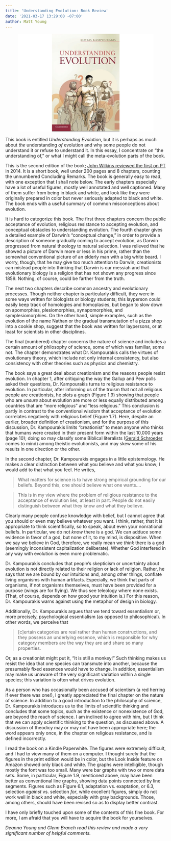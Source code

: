 ```yaml
---
title: 'Understanding Evolution: Book Review'
date: '2021-03-17 13:29:00 -07:00'
author: Matt Young
---
```

<figure>
<img src="/uploads/2021/Kampourakis_Cover.jpg" alt="Book cover"/>
<figcaption>
</figcaption>
</figure>

This book is entitled *Understanding Evolution*, but it is perhaps as much about *the* understanding *of* evolution and why some people do not understand it or refuse to understand it. In this essay, I concentrate  on “the understanding of,” or what I might call the meta-evolution parts of the book.

This is the second edition of the book; [John Wilkins reviewed the first on PT](http://pandasthumb.org/archives/2014/04/now-book-on-und.html) in 2014. It is a short book, well under 200 pages and 8 chapters, counting the unnumbered Concluding Remarks. The book is generally easy to read, with one exception that I shall note below. The early chapters especially have a lot of useful figures, mostly well annotated and well captioned. Many of them suffer from being in black and white, and look like they were originally prepared in color but never seriously adapted to black and white. The book ends with a useful summary of common misconceptions about evolution.

<!--more-->

It is hard to categorize this book. The first three chapters concern the public acceptance of evolution, religious resistance to accepting evolution, and conceptual obstacles to understanding evolution. The fourth chapter gives a detailed example of Darwin’s “conceptual change,” in order to provide a description of someone gradually coming to accept evolution, as Darwin progressed from natural theology to natural selection. I was relieved that he showed a picture of Darwin more or less in his prime, rather than the somewhat conventional picture of an elderly man with a big white beard. I worry, though, that he may give too much attention to Darwin; creationists can mislead people into thinking that Darwin is our messiah and that evolutionary biology is a religion that has not shown any progress since 1859. Nothing, of course, could be farther from the truth.  

The next two chapters describe common ancestry and evolutionary processes. Though neither chapter is particularly difficult, they were in some ways written for biologists or biology students; this layperson could easily keep track of homologies and homoplasies, but began to slow down on apomorphies, plesiomorphies, synapomorphies, and symplesiomorphies. On the other hand, simple examples, such as the evolution of the name Nathan or the gradual transmutation of a pizza shop into a cookie shop, suggest that the book was written for laypersons, or at least for scientists in other disciplines.

The final (numbered) chapter concerns the nature of science and includes a certain amount of philosophy of science, some of which was familiar, some not. The chapter demonstrates what Dr. Kampourakis calls the virtues of evolutionary theory, which include not only internal consistency, but also consistency with other theories such as physics and chemistry. 

The book says a great deal about creationism and the reasons people resist evolution. In chapter 1, after critiquing the way the Gallup and Pew polls asked their questions, Dr. Kampourakis turns to religious resistance to evolution. In particular, after informing us of the truism that not all religious people are creationists, he plots a graph (Figure 1.9) showing that people who are <i>unsure</i> about evolution are more or less equally distributed among countries that are “more religious” and “less religious.” This conclusion is partly in contrast to the conventional wisdom that acceptance of evolution correlates negatively with religious belief (Figure 1.7). Here, despite an earlier, broader definition of creationism, and for the purpose of this discussion, Dr. Kampourakis limits “creationist” to mean anyone who thinks that humans were created in their present form within the last 10,000 years (page 10); doing so may classify some Biblical literalists (<a href="http://pandasthumb.org/archives/2020/03/be-very-very-careful.html">Gerald Schroeder</a> comes to mind) among theistic evolutionists, and may skew some of his results in one direction or the other.

In the second chapter, Dr. Kampourakis engages in a little epistemology. He makes a clear distinction between what you believe and what you know; I would add to that what you feel. He writes,

>What matters for science is to have strong empirical grounding for our beliefs. Beyond this, one should believe what one wants.…

>This is in my view where the problem of religious resistance to the acceptance of evolution lies, at least in part. People do not easily distinguish between what they know and what they believe.

Clearly many people confuse knowledge with belief, but I cannot agree that you should or even may believe whatever you want. I think, rather, that it is appropriate to think scientifically, so to speak, about even your nonrational beliefs. In particular, we do not *know* there is a god. We can adduce some evidence in favor of a god, but none of it, to my mind, is dispositive. When we say we believe in God, therefore, we really mean we *think* there is a god (seemingly inconsistent capitalization deliberate). Whether God interfered in any way with evolution is even more problematic.

Dr. Kampourakis concludes that people’s skepticism or uncertainty about evolution is not directly related to their religion or lack of religion. Rather, he says that we are bound by our intuitions and, among other things, conflate living organisms with human artifacts. Especially, we think that parts of organisms, if not organisms themselves, must have been provided for a purpose (wings are for flying). We thus see teleology where none exists. (That, of course, depends on how good your intuition is.) For this reason, Dr. Kampourakis warns against using the metaphor of design in biology.

Additionally, Dr. Kampourakis argues that we tend toward essentialism or, more precisely, psychological essentialism (as opposed to philosophical). In other words, we perceive that 

>[c]ertain categories are real rather than human constructions, and they possess an underlying essence, which is responsible for why category members are the way they are and share so many properties.

Or, as a creationist might put it, “It is still a monkey!” Such thinking makes us resist the idea that one species can transmute into another, because the presumably fixed essences would have to change. In addition, essentialism may make us unaware of the very significant variation within a single species; this variation is often what drives evolution. 

As a person who has occasionally been accused of scientism (a red herring if ever there was one!), I greatly appreciated the final chapter on the nature of science. In addition to a good introduction to the philosophy of science, Dr. Kampourakis introduces us to the limits of scientific thinking and concludes that some topics, such as the existence or nonexistence of God, are beyond the reach of science. I am inclined to agree with him, but I think that we can apply scientific thinking to the question, as discussed above. A discussion of theodicy may or may not have been appropriate here; the word appears only once, in the chapter on religious resistance, and is defined incorrectly.

I read the book on a Kindle Paperwhite. The figures were extremely difficult, and I had to view many of them on a computer. I thought surely that the figures in the print edition would be in color, but the Look Inside feature on Amazon showed only black and white. The graphs were intelligible, though mostly the font was too small. Many were bar graphs with two or more data sets. Some, in particular, Figure 1.9, mentioned above, may have been better as conventional line graphs, showing data points connected by line segments. Figures such as Figure 6.1, adaptation vs. exaptation, or 6.3, selection *against* vs. selection *for*, while excellent figures, simply do not work well in black and white, especially with gray backgrounds. Those, among others, should have been revised so as to display better contrast.

I have only briefly touched upon some of the contents of this fine book. For more, I am afraid that you will have to acquire the book for yourselves.<br/>

<i>Deanna Young and Glenn Branch read this review and made a very significant number of helpful comments.</i>
